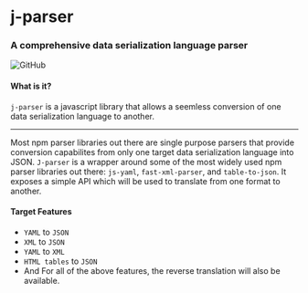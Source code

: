 # j-parser

### A comprehensive data serialization language parser
![GitHub](https://img.shields.io/github/license/bruk3/j-parser)


#### What is it? 
`j-parser` is a javascript library that allows a seemless conversion of one data serialization language to another. 

----
Most npm parser libraries out there are single purpose parsers that provide conversion capabilites from only one target data serialization language into JSON. `J-parser` is a wrapper around some of the most widely used npm parser libraries out there: `js-yaml`, `fast-xml-parser`, and `table-to-json`. It exposes a simple API which will be used to translate from one format to another.  

#### Target Features
 - `YAML` to `JSON` 
 - `XML` to `JSON`
 - `YAML` to `XML` 
 - `HTML tables` to `JSON`
 - And For all of the above features, the reverse translation will also be available.
